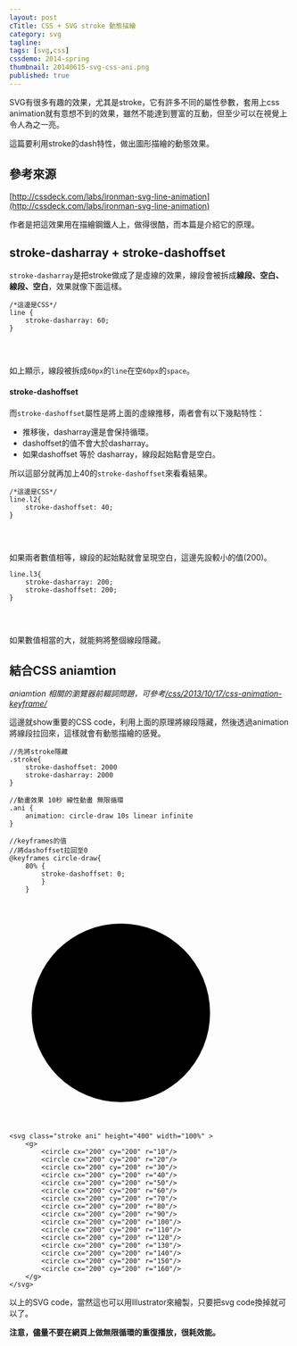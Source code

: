 ```yaml
---
layout: post
cTitle: CSS + SVG stroke 動態描繪
category: svg
tagline: 
tags: [svg,css]
cssdemo: 2014-spring
thumbnail: 20140615-svg-css-ani.png
published: true
---
```


SVG有很多有趣的效果，尤其是stroke，它有許多不同的屬性參數，套用上css animation就有意想不到的效果，雖然不能達到豐富的互動，但至少可以在視覺上令人為之一亮。

這篇要利用stroke的dash特性，做出圖形描繪的動態效果。
<!-- more -->

## 參考來源

[http://cssdeck.com/labs/ironman-svg-line-animation](http://cssdeck.com/labs/ironman-svg-line-animation)

作者是把這效果用在描繪鋼鐵人上，做得很酷，而本篇是介紹它的原理。



## stroke-dasharray + stroke-dashoffset

`stroke-dasharray`是把stroke做成了是虛線的效果，線段會被拆成**線段、空白、線段、空白**，效果就像下面這樣。

	/*這邊是CSS*/
	line {
		stroke-dasharray: 60;
	}

<div class="demo d0615">
	<svg height="30" width="100%" >
		<line x1="0"  y1="20" x2="500"   y2="20"/>
	</svg>
</div>

如上顯示，線段被拆成`60px`的`line`在空`60px`的`space`。

#### stroke-dashoffset

而`stroke-dashoffset`屬性是將上面的虛線推移，兩者會有以下幾點特性：

- 推移後，dasharray還是會保持循環。
- dashoffset的值不會大於dasharray。
- 如果dashoffset 等於 dasharray，線段起始點會是空白。

所以這部分就再加上40的`stroke-dashoffset`來看看結果。

	/*這邊是CSS*/
	line.l2{
		stroke-dashoffset: 40;
	}


<div class="demo d0615">
	<svg height="30" width="100%" >
		<line class="l2" x1="0"  y1="20" x2="500"   y2="20"/>
	</svg>
</div>

如果兩者數值相等，線段的起始點就會呈現空白，這邊先設較小的值(200)。
	
	line.l3{
		stroke-dasharray: 200;
		stroke-dashoffset: 200;
	}

<div class="demo d0615">
	<svg height="30" width="100%" >
		<line class="l3" x1="0"  y1="20" x2="500"   y2="20"/>
	</svg>
</div>

如果數值相當的大，就能夠將整個線段隱藏。

## 結合CSS aniamtion

*aniamtion 相關的瀏覽器前輟詞問題，可參考[/css/2013/10/17/css-animation-keyframe/](/css/2013/10/17/css-animation-keyframe/)*

這邊就show重要的CSS code，利用上面的原理將線段隱藏，然後透過animation將線段拉回來，這樣就會有動態描繪的感覺。


	//先將stroke隱藏
	.stroke{
		stroke-dashoffset: 2000
		stroke-dasharray: 2000
	}

	//動畫效果 10秒 線性動畫 無限循環
	.ani {
		animation: circle-draw 10s linear infinite
	}

	//keyframes的值 
	//將dashoffset拉回至0
	@keyframes circle-draw{
		80% {
			stroke-dashoffset: 0;
			}
		}

<div class="demo d0615">
	<svg class="stroke ani" height="400" width="100%" >
	<g>
		<circle cx="200" cy="200" r="10"/>
		<circle cx="200" cy="200" r="20"/>
		<circle cx="200" cy="200" r="30"/>
		<circle cx="200" cy="200" r="40"/>
		<circle cx="200" cy="200" r="50"/>
		<circle cx="200" cy="200" r="60"/>
		<circle cx="200" cy="200" r="70"/>
		<circle cx="200" cy="200" r="80"/>
		<circle cx="200" cy="200" r="90"/>
		<circle cx="200" cy="200" r="100"/>
		<circle cx="200" cy="200" r="110"/>
		<circle cx="200" cy="200" r="120"/>
		<circle cx="200" cy="200" r="130"/>
		<circle cx="200" cy="200" r="140"/>
		<circle cx="200" cy="200" r="150"/>
		<circle cx="200" cy="200" r="160"/>
	</g>
	</svg>
</div>



	<svg class="stroke ani" height="400" width="100%" >
		<g>
			<circle cx="200" cy="200" r="10"/>
			<circle cx="200" cy="200" r="20"/>
			<circle cx="200" cy="200" r="30"/>
			<circle cx="200" cy="200" r="40"/>
			<circle cx="200" cy="200" r="50"/>
			<circle cx="200" cy="200" r="60"/>
			<circle cx="200" cy="200" r="70"/>
			<circle cx="200" cy="200" r="80"/>
			<circle cx="200" cy="200" r="90"/>
			<circle cx="200" cy="200" r="100"/>
			<circle cx="200" cy="200" r="110"/>
			<circle cx="200" cy="200" r="120"/>
			<circle cx="200" cy="200" r="130"/>
			<circle cx="200" cy="200" r="140"/>
			<circle cx="200" cy="200" r="150"/>
			<circle cx="200" cy="200" r="160"/>
		</g>
	</svg>


以上的SVG code，當然這也可以用Illustrator來繪製，只要把svg code換掉就可以了。


**注意，儘量不要在網頁上做無限循環的重復播放，很耗效能。**




